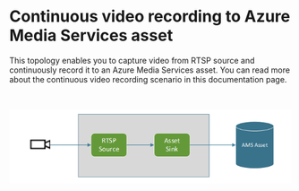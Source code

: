 # Continuous video recording to Azure Media Services asset

This topology enables you to capture video from RTSP source and continuously record it to an Azure Media Services asset. You can read more about the continuous video recording scenario in this documentation page.

<br>
<p align="center">
  <img src="./topology.png" title="Continuous video recording to AMS asset"/>
</p>
<br>
